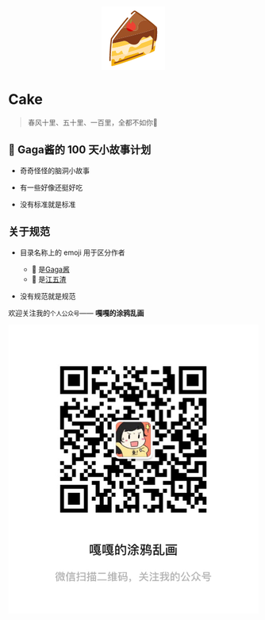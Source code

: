<div align=center><img src='./_Pic/蛋糕.png' /></div>

# Cake

> 春风十里、五十里、一百里，全都不如你🐰

## 🍰 Gaga酱的 100 天小故事计划

- 奇奇怪怪的脑洞小故事

- 有一些好像还挺好吃

- 没有标准就是标准

## 关于规范

- 目录名称上的 emoji 用于区分作者

    - 🌸 是[Gaga酱](https://github.com/mymmon)
    - 🍟 是[江五渣](https://github.com/JalanJiang)

- 没有规范就是规范

欢迎关注我的`个人公众号`—— **嘎嘎的涂鸦乱画**

<div align=center><img src='./_Pic/wechat.png' /></div>

